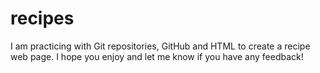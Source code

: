 # recipes

I am practicing with Git repositories, GitHub and HTML to create a recipe web page. I hope you enjoy and let me know if you have any feedback!